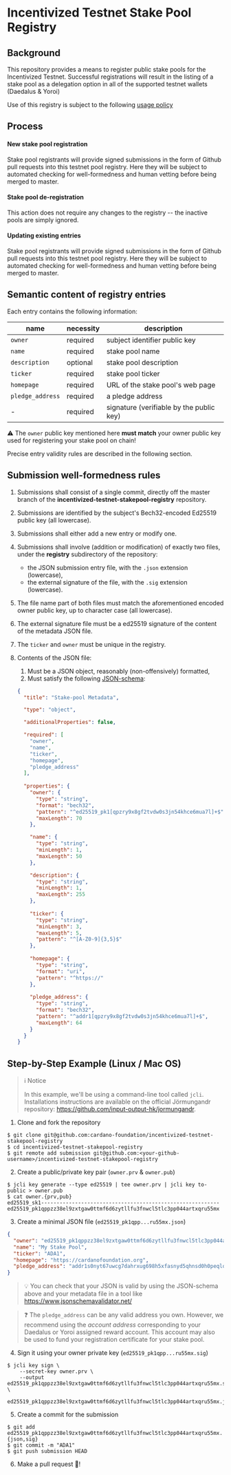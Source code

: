 # Incentivized Testnet Stake Pool Registry

##  Background
This repository provides a means to register public stake pools for the Incentivized Testnet. Successful registrations will result in the listing of a stake pool as a delegation option in all of the supported testnet wallets (Daedalus & Yoroi)

Use of this registry is subject to the following [usage policy](USAGE_POLICY.md)

## Process

#### New stake pool registration

Stake pool registrants will provide signed submissions in the form of Github pull requests into this testnet pool registry. Here they will be subject to automated checking for well-formedness and human vetting before being merged to master.

#### Stake pool de-registration

This action does not require any changes to the registry -- the inactive pools are simply ignored.

#### Updating existing entries

Stake pool registrants will provide signed submissions in the form of Github pull requests into this testnet pool registry. Here they will be subject to automated checking for well-formedness and human vetting before being merged to master.

## Semantic content of registry entries

Each entry contains the following information:

name             | necessity | description
---              | ---       | ---
`owner`          | required  | subject identifier public key 
`name`           | required  | stake pool name
`description`    | optional  | stake pool description
`ticker`         | required  | stake pool ticker
`homepage`       | required  | URL of the stake pool's web page
`pledge_address` | required  | a pledge address
\-               | required  | signature (verifiable by the public key)

:warning: The `owner` public key mentioned here **must match** your owner public key used for registering your stake pool on chain!

Precise entry validity rules are described in the following section.

## Submission well-formedness rules

1. Submissions shall consist of a single commit, directly off the master branch of the **incentivized-testnet-stakepool-registry** repository.

2. Submissions are identified by the subject's Bech32-encoded Ed25519 public key (all lowercase).

3. Submissions shall either add a new entry or modify one.

4. Submissions shall involve (addition or modification) of exactly two files, under the **registry** subdirectory of the repository:
   - the JSON submission entry file, with the `.json` extension (lowercase),
   - the external signature of the file, with the `.sig` extension (lowercase).

5. The file name part of both files must match the aforementioned encoded owner public key, up to character case (all lowercase).

6. The external signature file must be a ed25519 signature of the content of the metadata JSON file.

7. The `ticker` and `owner` must be unique in the registry.

8. Contents of the JSON file:
   1. Must be a JSON object, reasonably (non-offensively) formatted,
   2. Must satisfy the following [JSON-schema](https://json-schema.org/):

   ```json
   {
     "title": "Stake-pool Metadata",
   
     "type": "object",
   
     "additionalProperties": false,
   
     "required": [
       "owner",
       "name",
       "ticker",
       "homepage",
       "pledge_address"
     ],
    
     "properties": {
       "owner": {
         "type": "string",
         "format": "bech32",
         "pattern": "^ed25519_pk1[qpzry9x8gf2tvdw0s3jn54khce6mua7l]+$",
         "maxLength": 70
       },

       "name": {
         "type": "string",
         "minLength": 1,
         "maxLength": 50
       },

       "description": {
         "type": "string",
         "minLength": 1,
         "maxLength": 255
       },
    
       "ticker": {
         "type": "string",
         "minLength": 3,
         "maxLength": 5,
         "pattern": "^[A-Z0-9]{3,5}$"
       },
    
       "homepage": {
         "type": "string",
         "format": "uri",
         "pattern": "^https://"
       },
    
       "pledge_address": {
         "type": "string",
         "format": "bech32",
         "pattern": "^addr1[qpzry9x8gf2tvdw0s3jn54khce6mua7l]+$",
         "maxLength": 64
       }
     }
   }
   ```

## Step-by-Step Example (Linux / Mac OS)

> :information_source: Notice
>
> In this example, we'll be using a command-line tool called `jcli`. Installations instructions are available on the official Jörmungandr repository: https://github.com/input-output-hk/jormungandr.

1. Clone and fork the repository

```
$ git clone git@github.com:cardano-foundation/incentivized-testnet-stakepool-registry
$ cd incentivized-testnet-stakepool-registry
$ git remote add submission git@github.com:<your-github-username>/incentivized-testnet-stakepool-registry
```

2. Create a public/private key pair (`owner.prv` & `owner.pub`)

```
$ jcli key generate --type ed25519 | tee owner.prv | jcli key to-public > owner.pub
$ cat owner.{prv,pub}
ed25519_sk1----------------------------------------------------------
ed25519_pk1qppzz38el9zxtgaw0ttmf6d6zytllfu3fnwcl5tlc3pp044artxqru55mx
```

3. Create a minimal JSON file (`ed25519_pk1qpp...ru55mx.json`)
```json
{
  "owner": "ed25519_pk1qppzz38el9zxtgaw0ttmf6d6zytllfu3fnwcl5tlc3pp044artxqru55mx",
  "name": "My Stake Pool",
  "ticker": "ADA1",
  "homepage": "https://cardanofoundation.org",
  "pledge_address": "addr1s0nyt67uwcg7dahrxug698h5xfasnyd5qhnsd0h0peqlqvtfqf48ymz680l"
}
```

> :bulb: You can check that your JSON is valid by using the JSON-schema above and your metadata file in a tool like https://www.jsonschemavalidator.net/

> :question: The `pledge_address` can be any valid address you own. However, we recommend using the _account address_ corresponding to your Daedalus or Yoroi assigned reward account. This account may also be used to fund your registration certificate for your stake pool.

4. Sign it using your owner private key (`ed25519_pk1qpp...ru55mx.sig`)

```
$ jcli key sign \
    --secret-key owner.prv \
    --output ed25519_pk1qppzz38el9zxtgaw0ttmf6d6zytllfu3fnwcl5tlc3pp044artxqru55mx.sig \
    ed25519_pk1qppzz38el9zxtgaw0ttmf6d6zytllfu3fnwcl5tlc3pp044artxqru55mx.json
```

5. Create a commit for the submission

```
$ git add ed25519_pk1qppzz38el9zxtgaw0ttmf6d6zytllfu3fnwcl5tlc3pp044artxqru55mx.{json,sig}
$ git commit -m "ADA1"
$ git push submission HEAD
```

6. Make a pull request :tada:!
